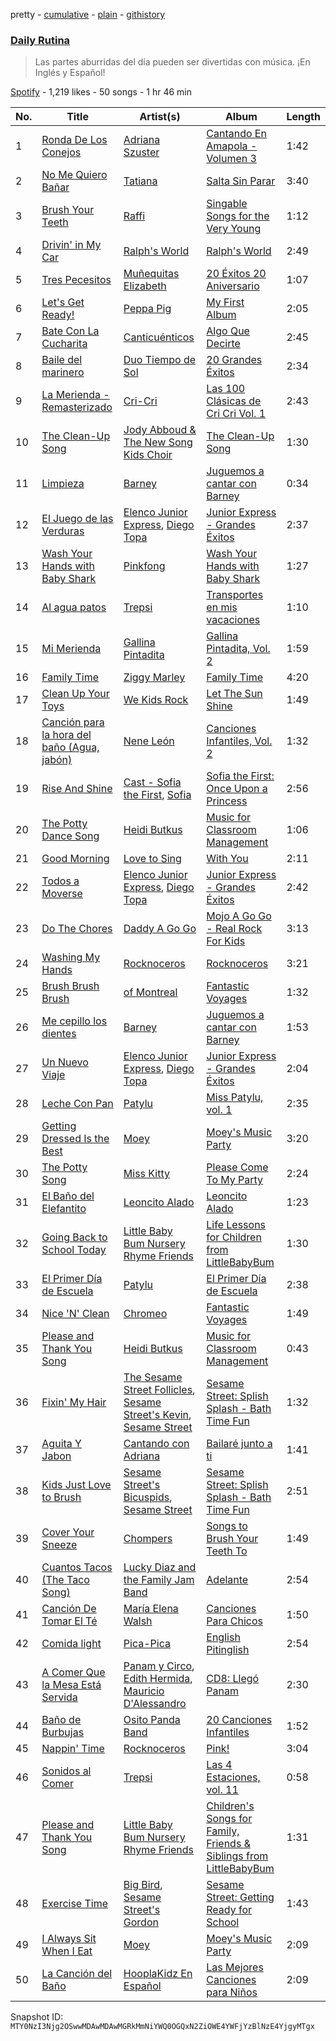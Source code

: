 pretty - [cumulative](/playlists/cumulative/37i9dQZF1DX4y0nHzEAmnN.md) - [plain](/playlists/plain/37i9dQZF1DX4y0nHzEAmnN) - [githistory](https://github.githistory.xyz/mackorone/spotify-playlist-archive/blob/main/playlists/plain/37i9dQZF1DX4y0nHzEAmnN)

### [Daily Rutina](https://open.spotify.com/playlist/37i9dQZF1DX4y0nHzEAmnN)

> Las partes aburridas del día pueden ser divertidas con música\. ¡En Inglés y Español!

[Spotify](https://open.spotify.com/user/spotify) - 1,219 likes - 50 songs - 1 hr 46 min

| No. | Title | Artist(s) | Album | Length |
|---|---|---|---|---|
| 1 | [Ronda De Los Conejos](https://open.spotify.com/track/5XZ21ldGtfj91u7K5OVn1T) | [Adriana Szuster](https://open.spotify.com/artist/5YyLdKTOYX7gaUlSL6EiyM) | [Cantando En Amapola \- Volumen 3](https://open.spotify.com/album/2mJNvYCxLvWKDA7aQ49yQ4) | 1:42 |
| 2 | [No Me Quiero Bañar](https://open.spotify.com/track/1q1kUQzASshxcEb5jcMWeO) | [Tatiana](https://open.spotify.com/artist/60alJNnwGVBdNXrx4kOfW0) | [Salta Sin Parar](https://open.spotify.com/album/6ZHDbA5xHesrQC8IvKQhrg) | 3:40 |
| 3 | [Brush Your Teeth](https://open.spotify.com/track/1NtMwloRp8OIVwWGipngkw) | [Raffi](https://open.spotify.com/artist/7oWSqrgMuIEyH9qp5nu2e5) | [Singable Songs for the Very Young](https://open.spotify.com/album/3U5LJdhLG5ZxKkbHbNCyGH) | 1:12 |
| 4 | [Drivin' in My Car](https://open.spotify.com/track/0oFzsGRIzjGaHfTZTSCBlW) | [Ralph's World](https://open.spotify.com/artist/4qIIexaFmYNueu5mnSQnzU) | [Ralph's World](https://open.spotify.com/album/5wKoYzvE2R6xGvbw5tkWQa) | 2:49 |
| 5 | [Tres Pecesitos](https://open.spotify.com/track/7depgXySK1EO7lIjnbFPav) | [Muñequitas Elizabeth](https://open.spotify.com/artist/1SyPH4ZiGzMG2nBSdX0VwS) | [20 Éxitos 20 Aniversario](https://open.spotify.com/album/5yMrbHsMkW16azJB96x3tB) | 1:07 |
| 6 | [Let's Get Ready!](https://open.spotify.com/track/3OYHw99STxBfqoBEov2M5F) | [Peppa Pig](https://open.spotify.com/artist/2gJLanGIV9JqQuKBCWy9ZG) | [My First Album](https://open.spotify.com/album/3A3N9hChYmsWPd3px8eF5u) | 2:05 |
| 7 | [Bate Con La Cucharita](https://open.spotify.com/track/7H3ELsx12mCquQRYs4v7YP) | [Canticuénticos](https://open.spotify.com/artist/0Ochpv3RZ8qvqUcJFn2tMr) | [Algo Que Decirte](https://open.spotify.com/album/2wXtS4ELgf5cab27G8Yqqf) | 2:45 |
| 8 | [Baile del marinero](https://open.spotify.com/track/4MCWEpke2vLhcS96ZK88oo) | [Duo Tiempo de Sol](https://open.spotify.com/artist/58IHn7WX5UYrLG9BhjAiEA) | [20 Grandes Éxitos](https://open.spotify.com/album/0y5nHLqrkcPducSd8QRISi) | 2:34 |
| 9 | [La Merienda \- Remasterizado](https://open.spotify.com/track/2tvxS6fcbjWTSdFyOIdQqR) | [Cri\-Cri](https://open.spotify.com/artist/4vM6clYXqkZbQv4O2OT5P4) | [Las 100 Clásicas de Cri Cri Vol\. 1](https://open.spotify.com/album/4fY0mv7l1rEmuBHOeLGq13) | 2:43 |
| 10 | [The Clean\-Up Song](https://open.spotify.com/track/41ROjX8HcFz3LVLMkIzzQJ) | [Jody Abboud & The New Song Kids Choir](https://open.spotify.com/artist/2VmyOyiSWOcoTzn78iGo6c) | [The Clean\-Up Song](https://open.spotify.com/album/6JzKt88LOjhyqUVnIx5V2S) | 1:30 |
| 11 | [Limpieza](https://open.spotify.com/track/3yG4U2GnmSH04Li8aXGFiE) | [Barney](https://open.spotify.com/artist/4rB5wLJLaXdMrXaYsOYLmK) | [Juguemos a cantar con Barney](https://open.spotify.com/album/6UCyXsJVld7N1DhpbMHaVL) | 0:34 |
| 12 | [El Juego de las Verduras](https://open.spotify.com/track/7htnCgZlRosLtszzgGQXeB) | [Elenco Junior Express](https://open.spotify.com/artist/1qpObFWDQW9EPFSzAzi71h), [Diego Topa](https://open.spotify.com/artist/3y6NjjMEV0m5fSaz6AXTsa) | [Junior Express \- Grandes Éxitos](https://open.spotify.com/album/32PoW1uZHdQE8Gm3MGSkBG) | 2:37 |
| 13 | [Wash Your Hands with Baby Shark](https://open.spotify.com/track/5hf6QzXXpaJOzS7UHMXCXQ) | [Pinkfong](https://open.spotify.com/artist/7cTXfwpe9peK0UE1bZyIWZ) | [Wash Your Hands with Baby Shark](https://open.spotify.com/album/3Fjfrc6xmbPee9QPHBKPZC) | 1:27 |
| 14 | [Al agua patos](https://open.spotify.com/track/2FLv7uVCeSonmiYPUDFt2S) | [Trepsi](https://open.spotify.com/artist/6uqcdmVQzxfdgsKWB04shs) | [Transportes en mis vacaciones](https://open.spotify.com/album/0fRPfcwOayugABKgIPtJIE) | 1:10 |
| 15 | [Mi Merienda](https://open.spotify.com/track/4G5XxbE4p0D6sg5i0F2bBR) | [Gallina Pintadita](https://open.spotify.com/artist/3tXNR10VqUcpryTGq1SeZq) | [Gallina Pintadita, Vol\. 2](https://open.spotify.com/album/20yyfAYcXHX47C2sqkuBmF) | 1:59 |
| 16 | [Family Time](https://open.spotify.com/track/1aqS5msEei59kvSOhCU9Is) | [Ziggy Marley](https://open.spotify.com/artist/0o0rlxlC3ApLWsxFkUjMXc) | [Family Time](https://open.spotify.com/album/2vFNvV2DvTfKVG49asgPlT) | 4:20 |
| 17 | [Clean Up Your Toys](https://open.spotify.com/track/55mGuJIzV9aTW85NXs4FQ8) | [We Kids Rock](https://open.spotify.com/artist/11w4XkomQWLgLIcx90igCT) | [Let The Sun Shine](https://open.spotify.com/album/5abWJo4J0NxR4pVgkkjHCx) | 1:49 |
| 18 | [Canción para la hora del baño \(Agua, jabón\)](https://open.spotify.com/track/530Obi3SgOJuKe3H4OzLSq) | [Nene León](https://open.spotify.com/artist/77KB559uFak8dFDQNrfz6q) | [Canciones Infantiles, Vol\. 2](https://open.spotify.com/album/2uMGB4cOYTat3Z5mJmydNE) | 1:32 |
| 19 | [Rise And Shine](https://open.spotify.com/track/0NW7dYHm3TxI5CQtXYOIhs) | [Cast \- Sofia the First](https://open.spotify.com/artist/2ItqDyOHeQBaOPeZmKVu2p), [Sofia](https://open.spotify.com/artist/5ocA7gtizL3y8huRNXlali) | [Sofia the First: Once Upon a Princess](https://open.spotify.com/album/60YMCDFuBPIl0vmyEkaVrF) | 2:56 |
| 20 | [The Potty Dance Song](https://open.spotify.com/track/0zLK9oC1XI6x29tpm0YX1l) | [Heidi Butkus](https://open.spotify.com/artist/2xXDALR7lXGiKnXvleJ6Au) | [Music for Classroom Management](https://open.spotify.com/album/0iixhTccBWiiOBasHBLBs1) | 1:06 |
| 21 | [Good Morning](https://open.spotify.com/track/1IFnPPBJrH6QQkeOybxmff) | [Love to Sing](https://open.spotify.com/artist/5dz42IMRAYRfEn0igXDjoz) | [With You](https://open.spotify.com/album/12Bh0hHZUqDxCYy11xCxBv) | 2:11 |
| 22 | [Todos a Moverse](https://open.spotify.com/track/2qDZD2UljoMNasceWl4qg9) | [Elenco Junior Express](https://open.spotify.com/artist/1qpObFWDQW9EPFSzAzi71h), [Diego Topa](https://open.spotify.com/artist/3y6NjjMEV0m5fSaz6AXTsa) | [Junior Express \- Grandes Éxitos](https://open.spotify.com/album/32PoW1uZHdQE8Gm3MGSkBG) | 2:42 |
| 23 | [Do The Chores](https://open.spotify.com/track/0cZ4s1F7yUuroClNhCyllT) | [Daddy A Go Go](https://open.spotify.com/artist/2Is133tsib9BqI1564cX1H) | [Mojo A Go Go \- Real Rock For Kids](https://open.spotify.com/album/17unav8C6QE4UmvLGxMPVu) | 3:13 |
| 24 | [Washing My Hands](https://open.spotify.com/track/0QUoJpzAzY9Rgw0C9T1U3B) | [Rocknoceros](https://open.spotify.com/artist/6vEKt6eIx5Cnd0KzbNlwyD) | [Rocknoceros](https://open.spotify.com/album/4eub8hBkToROharOKy0U6s) | 3:21 |
| 25 | [Brush Brush Brush](https://open.spotify.com/track/7HzQisHGh5gaizlXEuXtBx) | [of Montreal](https://open.spotify.com/artist/5xeBMeW0YzWIXSVzAxhM8O) | [Fantastic Voyages](https://open.spotify.com/album/3zVRLqmMADrwtlvGl7Z4G7) | 1:32 |
| 26 | [Me cepillo los dientes](https://open.spotify.com/track/0zi6orW9DLawYdACuAf7QZ) | [Barney](https://open.spotify.com/artist/4rB5wLJLaXdMrXaYsOYLmK) | [Juguemos a cantar con Barney](https://open.spotify.com/album/6UCyXsJVld7N1DhpbMHaVL) | 1:53 |
| 27 | [Un Nuevo Viaje](https://open.spotify.com/track/0amtQOumjJeGVMVbnq6EMl) | [Elenco Junior Express](https://open.spotify.com/artist/1qpObFWDQW9EPFSzAzi71h), [Diego Topa](https://open.spotify.com/artist/3y6NjjMEV0m5fSaz6AXTsa) | [Junior Express \- Grandes Éxitos](https://open.spotify.com/album/32PoW1uZHdQE8Gm3MGSkBG) | 2:04 |
| 28 | [Leche Con Pan](https://open.spotify.com/track/6molqV0gi5xSIYJaIv9BEa) | [Patylu](https://open.spotify.com/artist/5nkNDzN92BPWBsPugagYfb) | [Miss Patylu, vol\. 1](https://open.spotify.com/album/72J8M3wHLOPU7BRWJVbQEq) | 2:35 |
| 29 | [Getting Dressed Is the Best](https://open.spotify.com/track/0sRYvGZX6GeAVuKQ1YZNE5) | [Moey](https://open.spotify.com/artist/0G3ifZoKHqFJRrHGqcqoCs) | [Moey's Music Party](https://open.spotify.com/album/29OT5CvFbFVT7B5NQi2dGU) | 3:20 |
| 30 | [The Potty Song](https://open.spotify.com/track/2pl6yuX79AQJtn2gmBjLtW) | [Miss Kitty](https://open.spotify.com/artist/0Sm4L9Y9n0PDeNXTX7xTEx) | [Please Come To My Party](https://open.spotify.com/album/1VP9v0mRFiqjhzrzCj4lt9) | 2:24 |
| 31 | [El Baño del Elefantito](https://open.spotify.com/track/1poO0BVtZGS6ISJPgL2iKC) | [Leoncito Alado](https://open.spotify.com/artist/19pX8AEyaqJBjAprZ0Itr5) | [Leoncito Alado](https://open.spotify.com/album/58ObjUdXguF9WXqbTKPz4S) | 1:23 |
| 32 | [Going Back to School Today](https://open.spotify.com/track/796sb0EwG3wdXsBqOAnpiP) | [Little Baby Bum Nursery Rhyme Friends](https://open.spotify.com/artist/0lFDQOEK5OwsyPXb1aWJzY) | [Life Lessons for Children from LittleBabyBum](https://open.spotify.com/album/1g9tg76IleuNteUpi6bhd8) | 1:30 |
| 33 | [El Primer Día de Escuela](https://open.spotify.com/track/3fkpODmwBAdwSl8AbLWGsB) | [Patylu](https://open.spotify.com/artist/5nkNDzN92BPWBsPugagYfb) | [El Primer Día de Escuela](https://open.spotify.com/album/6Al0OxQ0ESjbWkiWHYpKhX) | 2:38 |
| 34 | [Nice 'N' Clean](https://open.spotify.com/track/2iLdeJktl6Q1cp7NJp0pIU) | [Chromeo](https://open.spotify.com/artist/2mV8aJphiSHYJf43DxL7Gt) | [Fantastic Voyages](https://open.spotify.com/album/3zVRLqmMADrwtlvGl7Z4G7) | 1:49 |
| 35 | [Please and Thank You Song](https://open.spotify.com/track/4qTfbByQXNHc6B0SS1i1LO) | [Heidi Butkus](https://open.spotify.com/artist/2xXDALR7lXGiKnXvleJ6Au) | [Music for Classroom Management](https://open.spotify.com/album/0iixhTccBWiiOBasHBLBs1) | 0:43 |
| 36 | [Fixin' My Hair](https://open.spotify.com/track/34AjttGzdQFz3rXmQakgR7) | [The Sesame Street Follicles](https://open.spotify.com/artist/6fFWIeOC1k2cboPOFDEDaQ), [Sesame Street's Kevin](https://open.spotify.com/artist/2ONAq9vAVfLxNm2HOmA8lv), [Sesame Street](https://open.spotify.com/artist/50bY8HGxT0SuDgJX3AilTT) | [Sesame Street: Splish Splash \- Bath Time Fun](https://open.spotify.com/album/6OmsdGwWWCNw19J8zPCnhw) | 1:32 |
| 37 | [Aguita Y Jabon](https://open.spotify.com/track/6xAuZbX2PrnuqNqZnloKal) | [Cantando con Adriana](https://open.spotify.com/artist/1nbn5tCrTiPWwDUqhgzMGk) | [Bailaré junto a ti](https://open.spotify.com/album/6IvaryN7xqFwBQQLdWJrFh) | 1:41 |
| 38 | [Kids Just Love to Brush](https://open.spotify.com/track/6mb6WxUM7Fxh7GeCQalkW9) | [Sesame Street's Bicuspids](https://open.spotify.com/artist/32xzvYpAc8iQSohhQ81QXF), [Sesame Street](https://open.spotify.com/artist/50bY8HGxT0SuDgJX3AilTT) | [Sesame Street: Splish Splash \- Bath Time Fun](https://open.spotify.com/album/6OmsdGwWWCNw19J8zPCnhw) | 2:51 |
| 39 | [Cover Your Sneeze](https://open.spotify.com/track/4qDYGpWlPKcXMoZz7s3EsU) | [Chompers](https://open.spotify.com/artist/7nfJo4SRyJHZeD7xLaTi7z) | [Songs to Brush Your Teeth To](https://open.spotify.com/album/3kkKwoIagtiBFyUVgZpRtG) | 1:49 |
| 40 | [Cuantos Tacos \(The Taco Song\)](https://open.spotify.com/track/4gwBN4pGzuwvn5uoKe9JCS) | [Lucky Diaz and the Family Jam Band](https://open.spotify.com/artist/5rsiLbN9VsVXTfgpSGf6po) | [Adelante](https://open.spotify.com/album/0npmHTuGBf093p6kFgZKam) | 2:54 |
| 41 | [Canción De Tomar El Té](https://open.spotify.com/track/19VEw5WbEyxIkmyZWgen9x) | [María Elena Walsh](https://open.spotify.com/artist/5gMEZRCMq0gWA3kuCPukEk) | [Canciones Para Chicos](https://open.spotify.com/album/0FgVNRv2HryG3GUKTACCGn) | 1:50 |
| 42 | [Comida light](https://open.spotify.com/track/16QKoDI5F9MxWUBYORKV3w) | [Pica\-Pica](https://open.spotify.com/artist/3oaNnQa52hlN69wvaatUE2) | [English Pitinglish](https://open.spotify.com/album/5opZvBrL0N2jSFyGwvOvoZ) | 2:54 |
| 43 | [A Comer Que la Mesa Está Servida](https://open.spotify.com/track/6zjcZbjisG5c3pCuxhpp2s) | [Panam y Circo](https://open.spotify.com/artist/0hjh0CtlHZMyBcu4e8y8xW), [Edith Hermida](https://open.spotify.com/artist/5jNFhWiUYNUAp2wUDoFijh), [Mauricio D'Alessandro](https://open.spotify.com/artist/2EV35jD2yLf6HbFljRA7fr) | [CD8: Llegó Panam](https://open.spotify.com/album/5UYrctjSWKpA7IkP2DTSuW) | 2:30 |
| 44 | [Baño de Burbujas](https://open.spotify.com/track/6vbNjLS9g232wXDnjb7akW) | [Osito Panda Band](https://open.spotify.com/artist/7inibjUUHj4r6jxRyBsJq0) | [20 Canciones Infantiles](https://open.spotify.com/album/5T6GImWGW667aSX8XAeOq3) | 1:52 |
| 45 | [Nappin' Time](https://open.spotify.com/track/5pI482wCmSObEDLo14dPDl) | [Rocknoceros](https://open.spotify.com/artist/6vEKt6eIx5Cnd0KzbNlwyD) | [Pink!](https://open.spotify.com/album/5LdIdJQ3KuAnfeYuWnULAE) | 3:04 |
| 46 | [Sonidos al Comer](https://open.spotify.com/track/1KxnLbLVUYYdKlCF2uYezh) | [Trepsi](https://open.spotify.com/artist/6uqcdmVQzxfdgsKWB04shs) | [Las 4 Estaciones, vol\. 11](https://open.spotify.com/album/1cnYXeqwMikaACiCdX8tI2) | 0:58 |
| 47 | [Please and Thank You Song](https://open.spotify.com/track/1SVQdK7xD2Zy1MypHyNzVZ) | [Little Baby Bum Nursery Rhyme Friends](https://open.spotify.com/artist/0lFDQOEK5OwsyPXb1aWJzY) | [Children's Songs for Family, Friends & Siblings from LittleBabyBum](https://open.spotify.com/album/65UY1CG353OTiv4JHrDKrV) | 1:31 |
| 48 | [Exercise Time](https://open.spotify.com/track/0qquzf6BNSWNIDPqj83c3Q) | [Big Bird](https://open.spotify.com/artist/0iDC0DDdk9WL7W8OdBSmtE), [Sesame Street's Gordon](https://open.spotify.com/artist/3gC3iIFCSULaG9w18MsSJe) | [Sesame Street: Getting Ready for School](https://open.spotify.com/album/1cTBGtVBDegjOQcR6Ou4NM) | 1:43 |
| 49 | [I Always Sit When I Eat](https://open.spotify.com/track/7Gmhedp0ne4neq1BgNHClT) | [Moey](https://open.spotify.com/artist/0G3ifZoKHqFJRrHGqcqoCs) | [Moey's Music Party](https://open.spotify.com/album/29OT5CvFbFVT7B5NQi2dGU) | 2:09 |
| 50 | [La Canción del Baño](https://open.spotify.com/track/6ac3pwL3vip7nu9DVL2tyc) | [HooplaKidz En Español](https://open.spotify.com/artist/69v01YbcC6xhBi04cpaPlu) | [Las Mejores Canciones para Niños](https://open.spotify.com/album/7spQnMoIypXmqWN3wiC29b) | 2:09 |

Snapshot ID: `MTY0NzI3Njg2OSwwMDAwMDAwMGRkMmNiYWQ0OGQxN2ZiOWE4YWFjYzBlNzE4YjgyMTgx`
